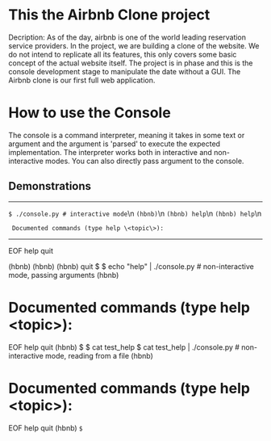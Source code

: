 # This the Airbnb Clone project
Decription: As of the day, airbnb is one of the world leading reservation
service providers. In the project, we are building a clone of the website.
We do not intend to replicate all its features, this only covers some basic
concept of the actual website itself.
The project is in phase and this is the console development stage to manipulate
the date without a GUI.
The Airbnb clone is our first full web application.

How to use the Console
=======================
The console is a command interpreter, meaning it takes in some text or argument
and the argument is 'parsed' to execute the expected implementation.
The interpreter works both in interactive and non-interactive modes.
You can also directly pass argument to the console.

## Demonstrations
____________________
`$ ./console.py # interactive mode`\n
`(hbnb)`\n
`(hbnb) help`\n
`(hbnb) help`\n

` Documented commands (type help \<topic\>):`
____________________________________________
 EOF  help  quit

 (hbnb)
 (hbnb)
 (hbnb) quit
 $
 $ echo "help" | ./console.py	# non-interactive mode, passing arguments
 (hbnb)

 Documented commands (type help \<topic\>):
========================================
 EOF  help  quit
 (hbnb)
 $
 $ cat test_help
 $ cat test_help | ./console.py     # non-interactive mode, reading from a file
 (hbnb)

 Documented commands (type help \<topic\>):
========================================
 EOF  help  quit
 (hbnb)
 `$`